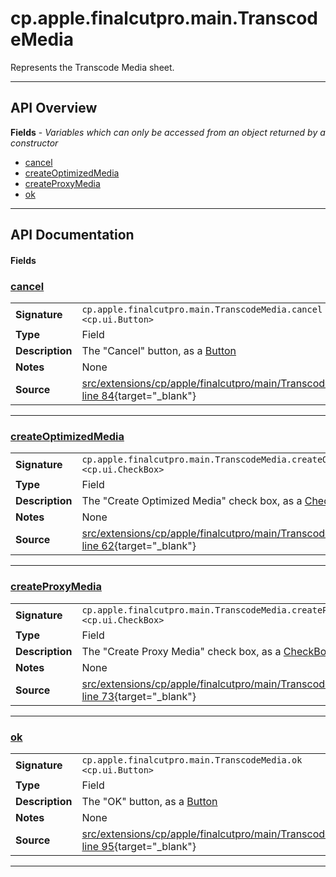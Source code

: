 # cp.apple.finalcutpro.main.TranscodeMedia

Represents the Transcode Media sheet.

---

## API Overview
**Fields** - _Variables which can only be accessed from an object returned by a constructor_
 * [cancel](#cancel)
 * [createOptimizedMedia](#createoptimizedmedia)
 * [createProxyMedia](#createproxymedia)
 * [ok](#ok)


---

## API Documentation

#### Fields


### [cancel](#cancel)

|                                             |                                                                                     |
| --------------------------------------------|-------------------------------------------------------------------------------------|
| **Signature**                               | `cp.apple.finalcutpro.main.TranscodeMedia.cancel <cp.ui.Button>`                                                                    |
| **Type**                                    | Field                                                                     |
| **Description**                             | The "Cancel" button, as a [Button](cp.ui.Button.md)                                                                     |
| **Notes**                                   | None |
| **Source**                                  | [src/extensions/cp/apple/finalcutpro/main/TranscodeMedia.lua line 84](https://github.com/CommandPost/CommandPost/blob/develop/src/extensions/cp/apple/finalcutpro/main/TranscodeMedia.lua#L84){target="_blank"} |

---


### [createOptimizedMedia](#createoptimizedmedia)

|                                             |                                                                                     |
| --------------------------------------------|-------------------------------------------------------------------------------------|
| **Signature**                               | `cp.apple.finalcutpro.main.TranscodeMedia.createOptimizedMedia <cp.ui.CheckBox>`                                                                    |
| **Type**                                    | Field                                                                     |
| **Description**                             | The "Create Optimized Media" check box, as a [CheckBox](cp.ui.CheckBox.md)                                                                     |
| **Notes**                                   | None |
| **Source**                                  | [src/extensions/cp/apple/finalcutpro/main/TranscodeMedia.lua line 62](https://github.com/CommandPost/CommandPost/blob/develop/src/extensions/cp/apple/finalcutpro/main/TranscodeMedia.lua#L62){target="_blank"} |

---


### [createProxyMedia](#createproxymedia)

|                                             |                                                                                     |
| --------------------------------------------|-------------------------------------------------------------------------------------|
| **Signature**                               | `cp.apple.finalcutpro.main.TranscodeMedia.createProxyMedia <cp.ui.CheckBox>`                                                                    |
| **Type**                                    | Field                                                                     |
| **Description**                             | The "Create Proxy Media" check box, as a [CheckBox](cp.ui.CheckBox.md)                                                                     |
| **Notes**                                   | None |
| **Source**                                  | [src/extensions/cp/apple/finalcutpro/main/TranscodeMedia.lua line 73](https://github.com/CommandPost/CommandPost/blob/develop/src/extensions/cp/apple/finalcutpro/main/TranscodeMedia.lua#L73){target="_blank"} |

---


### [ok](#ok)

|                                             |                                                                                     |
| --------------------------------------------|-------------------------------------------------------------------------------------|
| **Signature**                               | `cp.apple.finalcutpro.main.TranscodeMedia.ok <cp.ui.Button>`                                                                    |
| **Type**                                    | Field                                                                     |
| **Description**                             | The "OK" button, as a [Button](cp.ui.Button.md)                                                                     |
| **Notes**                                   | None |
| **Source**                                  | [src/extensions/cp/apple/finalcutpro/main/TranscodeMedia.lua line 95](https://github.com/CommandPost/CommandPost/blob/develop/src/extensions/cp/apple/finalcutpro/main/TranscodeMedia.lua#L95){target="_blank"} |

---

